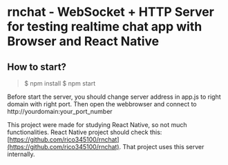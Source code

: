 # rnchat - WebSocket + HTTP Server for testing realtime chat app with Browser and React Native

## How to start?

> $ npm install
> $ npm start

Before start the server, you should change server address in app.js to right domain with right port.
Then open the webbrowser and connect to http://yourdomain:your_port_number

This project were made for studying React Native, so not much functionalities. 
React Native project should check this: [https://github.com/rico345100/rnchat](https://github.com/rico345100/rnchat).
That project uses this server internally.